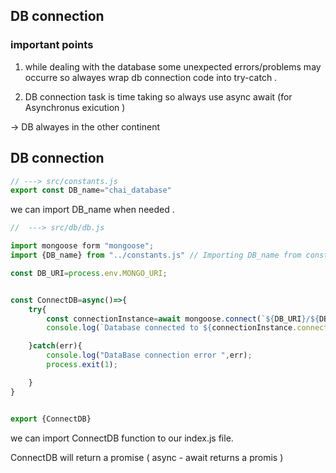 ## DB connection 

### important points 
1. while dealing with the database some unexpected errors/problems may occurre so alwayes wrap db connection code into try-catch .  

2. DB connection task is time taking so always use async await (for Asynchronus exicution )

  -> DB alwayes in the other continent 

## DB connection 

```js
// ---> src/constants.js 
export const DB_name="chai_database"
```
we can import DB_name when needed .

```js
//  ---> src/db/db.js

import mongoose form "mongoose";
import {DB_name} from "../constants.js" // Importing DB_name from constants.js 

const DB_URI=process.env.MONGO_URI;


const ConnectDB=async()=>{
    try{
        const connectionInstance=await mongoose.connect(`${DB_URI}/${DB_name}`);
        console.log(`Database connected to ${connectionInstance.connection.name}`);

    }catch(err){
        console.log("DataBase connection error ",err);
        process.exit(1);

    }
}


export {ConnectDB} 
```
 we can import ConnectDB function to our index.js file.

 ConnectDB will return a promise ( async - await returns a promis  ) 


